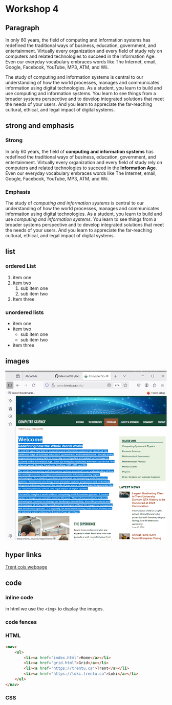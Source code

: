 # Workshop 4

## Paragraph

In only 60 years, the field of computing and information systems has redefined the traditional ways of business, education, government, and entertainment.  Virtually every organization and every field of study rely on computers and related technologies to succeed in the Information Age.  Even our everyday vocabulary embraces words like The Internet, email, Google, Facebook, YouTube, MP3, ATM, and Wii.

The study of computing and information systems is central to our understanding of how the world processes, manages and communicates information using digital technologies.  As a student, you learn to build and use computing and information systems.  You learn to see things from a broader systems perspective and to develop integrated solutions that meet the needs of your users.  And you learn to appreciate the far-reaching cultural, ethical, and legal impact of digital systems.

## strong and emphasis

### Strong

In only 60 years, the field of **computing and information systems** has redefined the traditional ways of business, education, government, and entertainment.  Virtually every organization and every field of study rely on computers and related technologies to succeed in the **Information Age**.  Even our everyday vocabulary embraces words like The Internet, email, Google, Facebook, YouTube, MP3, ATM, and Wii.

### Emphasis

The study of _computing and information systems_ is central to our understanding of how the world processes, manages and communicates information using digital technologies.  As a student, you learn to build and use _computing and information systems_.  You learn to see things from a broader systems perspective and to develop integrated solutions that meet the needs of your users.  And you learn to appreciate the far-reaching cultural, ethical, and legal impact of digital systems.

## list

### ordered List
1. item one
2. item two
    1. sub item one
    2. sub item two
3. Item three


### unordered lists

- item one
- item two
    - sub item one
    - sub item two
- item three

## images

![preview of web page cois at Trent university](../img/image.png)

## hyper links

[Trent cois webpage](https://www.trentu.ca/cois/)

## code


### inline code

in html we use the `<img>` to display the images. 

### code fences
### HTML

```html
<nav>
    <ul>
        <li><a href="index.html">Home</a></li>
        <li><a href="grid.html">Grid</a></li>
        <li><a href="https://trentu.ca">Trent</a></li>
        <li><a href="https://loki.trentu.ca">Loki</a></li>
    </ul>
</nav>
```

### CSS




